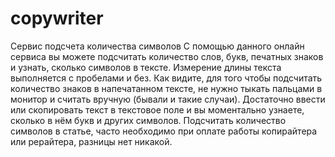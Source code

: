 # copywriter
Сервис подсчета количества символов
С помощью данного онлайн сервиса вы можете подсчитать количество слов, букв, печатных знаков и узнать, сколько символов в тексте. Измерение длины текста выполняется с пробелами и без. Как видите, для того чтобы подсчитать количество знаков в напечатанном тексте, не нужно тыкать пальцами в монитор и считать вручную (бывали и такие случаи). Достаточно ввести или скопировать текст в текстовое поле и вы моментально узнаете, сколько в нём букв и других символов. Подсчитать количество символов в статье, часто необходимо при оплате работы копирайтера или рерайтера, разницы нет никакой.
